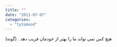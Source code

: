 ```yaml
---
title: ""
date: "2011-07-07"
categories: 
  - "tytomood"
---
```


هیچ کس نمی تواند ما را بهتر از خودمان فریب دهد . (گوته)
